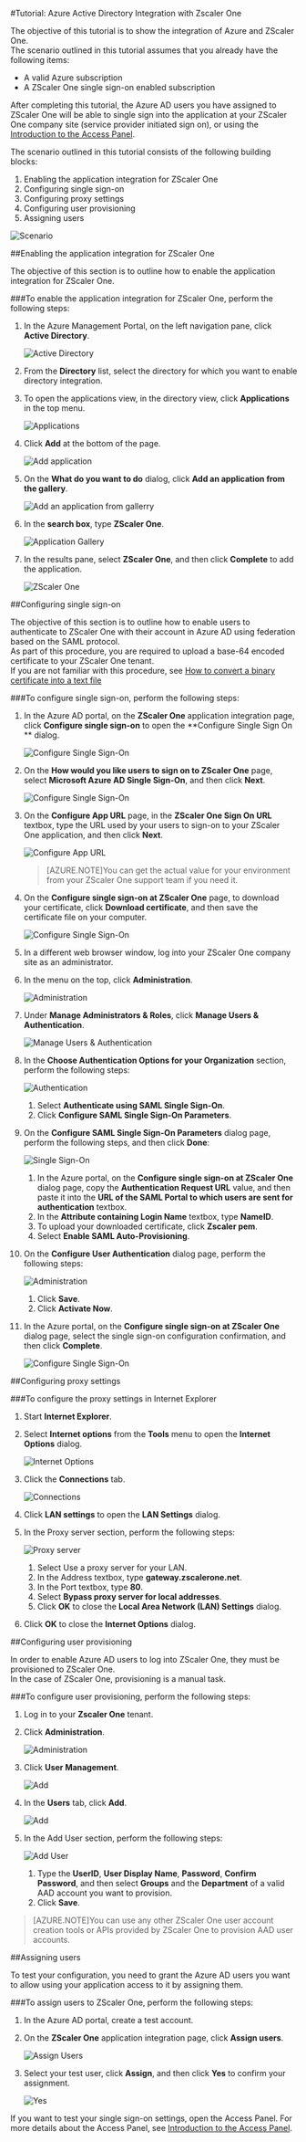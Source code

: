 <properties 
    pageTitle="Tutorial: Azure Active Directory Integration with Zscaler One | Microsoft Azure" 
    description="Learn how to use Zscaler One with Azure Active Directory to enable single sign-on, automated provisioning, and more!." 
    services="active-directory" 
    authors="markusvi"  
    documentationCenter="na" 
    manager="stevenpo"/>
<tags 
    ms.service="active-directory" 
    ms.devlang="na" 
    ms.topic="article" 
    ms.tgt_pltfrm="na" 
    ms.workload="identity" 
    ms.date="10/22/2015" 
    ms.author="markvi" />

#Tutorial: Azure Active Directory Integration with Zscaler One

The objective of this tutorial is to show the integration of Azure and ZScaler One.  
 The scenario outlined in this tutorial assumes that you already have the following items:  

-   A valid Azure subscription
-   A ZScaler One single sign-on enabled subscription  

After completing this tutorial, the Azure AD users you have assigned to ZScaler One will be able to single sign into the application at your ZScaler One company site (service provider initiated sign on), or using the [Introduction to the Access Panel](active-directory-saas-access-panel-introduction.md).  

The scenario outlined in this tutorial consists of the following building blocks:  

1.  Enabling the application integration for ZScaler One
2.  Configuring single sign-on
3.  Configuring proxy settings
4.  Configuring user provisioning
5.  Assigning users  

![Scenario](./media/active-directory-saas-zscaler-one-tutorial/IC800214.png "Scenario")  

##Enabling the application integration for ZScaler One

The objective of this section is to outline how to enable the application integration for ZScaler One.  

###To enable the application integration for ZScaler One, perform the following steps:

1.  In the Azure Management Portal, on the left navigation pane, click **Active Directory**.  

    ![Active Directory](./media/active-directory-saas-zscaler-one-tutorial/IC700993.png "Active Directory")  

2.  From the **Directory** list, select the directory for which you want to enable directory integration.  

3.  To open the applications view, in the directory view, click **Applications** in the top menu.  

    ![Applications](./media/active-directory-saas-zscaler-one-tutorial/IC700994.png "Applications")  

4.  Click **Add** at the bottom of the page.  

    ![Add application](./media/active-directory-saas-zscaler-one-tutorial/IC749321.png "Add application")  

5.  On the **What do you want to do** dialog, click **Add an application from the gallery**.  

    ![Add an application from gallerry](./media/active-directory-saas-zscaler-one-tutorial/IC749322.png "Add an application from gallerry")  

6.  In the **search box**, type **ZScaler One**.  

    ![Application Gallery](./media/active-directory-saas-zscaler-one-tutorial/IC800215.png "Application Gallery")  

7.  In the results pane, select **ZScaler One**, and then click **Complete** to add the application.  

    ![ZScaler One](./media/active-directory-saas-zscaler-one-tutorial/IC800216.png "ZScaler One")  

##Configuring single sign-on

The objective of this section is to outline how to enable users to authenticate to ZScaler One with their account in Azure AD using federation based on the SAML protocol.  
As part of this procedure, you are required to upload a base-64 encoded certificate to your ZScaler One tenant.  
If you are not familiar with this procedure, see [How to convert a binary certificate into a text file](http://youtu.be/PlgrzUZ-Y1o)  

###To configure single sign-on, perform the following steps:

1.  In the Azure AD portal, on the **ZScaler One** application integration page, click **Configure single sign-on** to open the **Configure Single Sign On ** dialog.  

    ![Configure Single Sign-On](./media/active-directory-saas-zscaler-one-tutorial/IC800217.png "Configure Single Sign-On")  

2.  On the **How would you like users to sign on to ZScaler One** page, select **Microsoft Azure AD Single Sign-On**, and then click **Next**.  

    ![Configure Single Sign-On](./media/active-directory-saas-zscaler-one-tutorial/IC800218.png "Configure Single Sign-On")  

3.  On the **Configure App URL** page, in the **ZScaler One Sign On URL** textbox, type the URL used by your users to sign-on to your ZScaler One application, and then click **Next**.  

    ![Configure App URL](./media/active-directory-saas-zscaler-one-tutorial/IC800219.png "Configure App URL")  

    >[AZURE.NOTE]You can get the actual value for your environment from your ZScaler One support team if you need it.  

4.  On the **Configure single sign-on at ZScaler One** page, to download your certificate, click **Download certificate**, and then save the certificate file on your computer.  

    ![Configure Single Sign-On](./media/active-directory-saas-zscaler-one-tutorial/IC800220.png "Configure Single Sign-On")  

5.  In a different web browser window, log into your ZScaler One company site as an administrator.  

6.  In the menu on the top, click **Administration**.  

    ![Administration](./media/active-directory-saas-zscaler-one-tutorial/IC800206.png "Administration")  

7.  Under **Manage Administrators & Roles**, click **Manage Users & Authentication**.  

    ![Manage Users & Authentication](./media/active-directory-saas-zscaler-one-tutorial/IC800207.png "Manage Users & Authentication")  

8.  In the **Choose Authentication Options for your Organization** section, perform the following steps:  

    ![Authentication](./media/active-directory-saas-zscaler-one-tutorial/IC800208.png "Authentication")  

    1.  Select **Authenticate using SAML Single Sign-On**.  
    2.  Click **Configure SAML Single Sign-On Parameters**.  

9.  On the **Configure SAML Single Sign-On Parameters** dialog page, perform the following steps, and then click **Done**:  

    ![Single Sign-On](./media/active-directory-saas-zscaler-one-tutorial/IC800209.png "Single Sign-On")  

    1.  In the Azure portal, on the **Configure single sign-on at ZScaler One** dialog page, copy the **Authentication Request URL** value, and then paste it into the **URL of the SAML Portal to which users are sent for authentication** textbox.  
    2.  In the **Attribute containing Login Name** textbox, type **NameID**.  
    3.  To upload your downloaded certificate, click **Zscaler pem**.  
    4.  Select **Enable SAML Auto-Provisioning**.  

10. On the **Configure User Authentication** dialog page, perform the following steps:  

    ![Administration](./media/active-directory-saas-zscaler-one-tutorial/IC800210.png "Administration")  

    1.  Click **Save**.  
    2.  Click **Activate Now**.  

11. In the Azure portal, on the **Configure single sign-on at ZScaler One** dialog page, select the single sign-on configuration confirmation, and then click **Complete**.  

    ![Configure Single Sign-On](./media/active-directory-saas-zscaler-one-tutorial/IC800221.png "Configure Single Sign-On")  

##Configuring proxy settings

###To configure the proxy settings in Internet Explorer

1.  Start **Internet Explorer**.  

2.  Select **Internet options** from the **Tools** menu to open the **Internet Options** dialog.  

    ![Internet Options](./media/active-directory-saas-zscaler-one-tutorial/IC769492.png "Internet Options")  

3.  Click the **Connections** tab.  

    ![Connections](./media/active-directory-saas-zscaler-one-tutorial/IC769493.png "Connections")  

4.  Click **LAN settings** to open the **LAN Settings** dialog.  

5.  In the Proxy server section, perform the following steps:  

    ![Proxy server](./media/active-directory-saas-zscaler-one-tutorial/IC769494.png "Proxy server")  

    1.  Select Use a proxy server for your LAN.  
    2.  In the Address textbox, type **gateway.zscalerone.net**.  
    3.  In the Port textbox, type **80**.  
    4.  Select **Bypass proxy server for local addresses**.  
    5.  Click **OK** to close the **Local Area Network (LAN) Settings** dialog.  

6.  Click **OK** to close the **Internet Options** dialog.  

##Configuring user provisioning

In order to enable Azure AD users to log into ZScaler One, they must be provisioned to ZScaler One.  
 In the case of ZScaler One, provisioning is a manual task.  

###To configure user provisioning, perform the following steps:

1.  Log in to your **Zscaler One** tenant.  

2.  Click **Administration**.  

    ![Administration](./media/active-directory-saas-zscaler-one-tutorial/IC781035.png "Administration")  

3.  Click **User Management**.  

    ![Add](./media/active-directory-saas-zscaler-one-tutorial/IC781037.png "Add")  

4.  In the **Users** tab, click **Add**.  

    ![Add](./media/active-directory-saas-zscaler-one-tutorial/IC781037.png "Add")  

5.  In the Add User section, perform the following steps:  

    ![Add User](./media/active-directory-saas-zscaler-one-tutorial/IC781038.png "Add User")  

    1.  Type the **UserID**, **User Display Name**, **Password**, **Confirm Password**, and then select **Groups** and the **Department** of a valid AAD account you want to provision.  
    2.  Click **Save**.  

>[AZURE.NOTE]You can use any other ZScaler One user account creation tools or APIs provided by ZScaler One to provision AAD user accounts.  

##Assigning users

To test your configuration, you need to grant the Azure AD users you want to allow using your application access to it by assigning them.  

###To assign users to ZScaler One, perform the following steps:

1.  In the Azure AD portal, create a test account.  

2.  On the **ZScaler One** application integration page, click **Assign users**.  

    ![Assign Users](./media/active-directory-saas-zscaler-one-tutorial/IC800222.png "Assign Users")  

3.  Select your test user, click **Assign**, and then click **Yes** to confirm your assignment.  

    ![Yes](./media/active-directory-saas-zscaler-one-tutorial/IC767830.png "Yes")  

If you want to test your single sign-on settings, open the Access Panel. For more details about the Access Panel, see [Introduction to the Access Panel](active-directory-saas-access-panel-introduction.md).  

